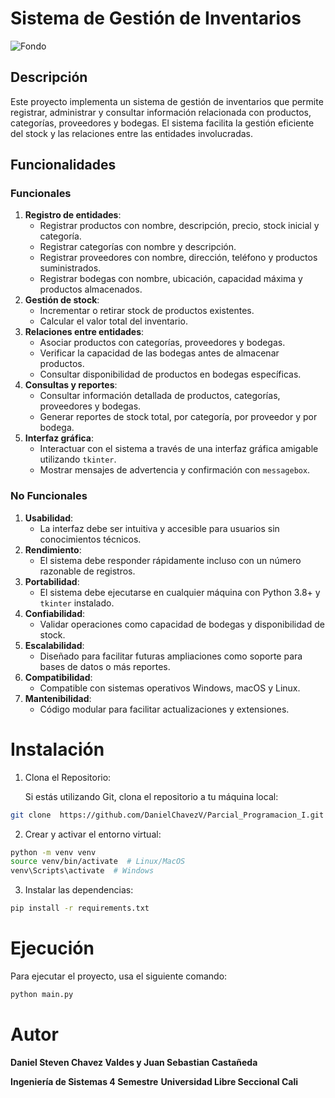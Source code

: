 # Sistema de Gestión de Inventarios

 ![Fondo](https://cdn2.hubspot.net/hubfs/2283874/Fotos%20blog/inventario.jpg)

## Descripción

Este proyecto implementa un sistema de gestión de inventarios que permite registrar, administrar y consultar información relacionada con productos, categorías, proveedores y bodegas. El sistema facilita la gestión eficiente del stock y las relaciones entre las entidades involucradas.

## Funcionalidades

### Funcionales


1. **Registro de entidades**:
   * Registrar productos con nombre, descripción, precio, stock inicial y categoría.
   * Registrar categorías con nombre y descripción.
   * Registrar proveedores con nombre, dirección, teléfono y productos suministrados.
   * Registrar bodegas con nombre, ubicación, capacidad máxima y productos almacenados.
2. **Gestión de stock**:
   * Incrementar o retirar stock de productos existentes.
   * Calcular el valor total del inventario.
3. **Relaciones entre entidades**:
   * Asociar productos con categorías, proveedores y bodegas.
   * Verificar la capacidad de las bodegas antes de almacenar productos.
   * Consultar disponibilidad de productos en bodegas específicas.
4. **Consultas y reportes**:
   * Consultar información detallada de productos, categorías, proveedores y bodegas.
   * Generar reportes de stock total, por categoría, por proveedor y por bodega.
5. **Interfaz gráfica**:
   * Interactuar con el sistema a través de una interfaz gráfica amigable utilizando `tkinter`.
   * Mostrar mensajes de advertencia y confirmación con `messagebox`.

### No Funcionales


1. **Usabilidad**:
   * La interfaz debe ser intuitiva y accesible para usuarios sin conocimientos técnicos.
2. **Rendimiento**:
   * El sistema debe responder rápidamente incluso con un número razonable de registros.
3. **Portabilidad**:
   * El sistema debe ejecutarse en cualquier máquina con Python 3.8+ y `tkinter` instalado.
4. **Confiabilidad**:
   * Validar operaciones como capacidad de bodegas y disponibilidad de stock.
5. **Escalabilidad**:
   * Diseñado para facilitar futuras ampliaciones como soporte para bases de datos o más reportes.
6. **Compatibilidad**:
   * Compatible con sistemas operativos Windows, macOS y Linux.
7. **Mantenibilidad**:
   * Código modular para facilitar actualizaciones y extensiones.

# Instalación


1. Clona el Repositorio:

   Si estás utilizando Git, clona el repositorio a tu máquina local:

```bash
git clone  https://github.com/DanielChavezV/Parcial_Programacion_I.git
```


2. Crear y activar el entorno virtual:

```bash
python -m venv venv
source venv/bin/activate  # Linux/MacOS
venv\Scripts\activate  # Windows
```


3. Instalar las dependencias:

```bash
pip install -r requirements.txt
```

# Ejecución

Para ejecutar el proyecto, usa el siguiente comando:

```bash
python main.py
```

# Autor

**Daniel Steven Chavez Valdes y Juan Sebastian Castañeda**

**Ingeniería de Sistemas 4 Semestre** **Universidad Libre Seccional Cali**
